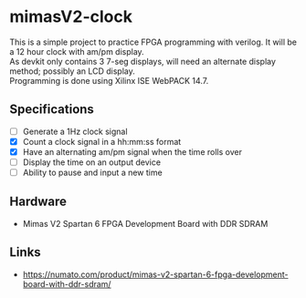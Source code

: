 # mimasV2-clock
This is a simple project to practice FPGA programming with verilog. It will be a 12 hour clock with am/pm display.\
As devkit only contains 3 7-seg displays, will need an alternate display method; possibly an LCD display.\
Programming is done using Xilinx ISE WebPACK 14.7.

## Specifications
- [ ] Generate a 1Hz clock signal
- [x] Count a clock signal in a hh:mm:ss format
- [x] Have an alternating am/pm signal when the time rolls over
- [ ] Display the time on an output device
- [ ] Ability to pause and input a new time

## Hardware
- Mimas V2 Spartan 6 FPGA Development Board with DDR SDRAM

## Links
- https://numato.com/product/mimas-v2-spartan-6-fpga-development-board-with-ddr-sdram/
